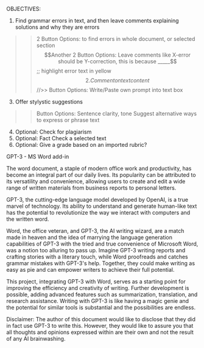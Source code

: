 OBJECTIVES:

1. Find grammar errors in text, and then leave comments explaining solutions and why they are errors
>> 2 Button Options: to find errors in whole document, or selected section
>> $$Another 2 Button Options: Leave comments like X-error should be Y-correction, this is because _____$$;; highlight error text in yellow
$$2. Comment on text content
$$//>> Button Options: Write/Paste own prompt into text box 
3. Offer stylystic suggestions
>> Button Options: Sentence clarity, tone
>> Suggest alternative ways to express or phrase text
4. Optional: Check for plagiarism
5. Optional: Fact Check a selected text
6. Optional: Give a grade based on an imported rubric?



GPT-3 - MS Word add-in

The word document, a staple of modern office work and productivity, has become an integral part of our daily lives. Its popularity can be attributed to its versatility and convenience, allowing users to create and edit a wide range of written materials from business reports to personal letters.

GPT-3, the cutting-edge language model developed by OpenAI, is a true marvel of technology. Its ability to understand and generate human-like text has the potential to revolutionize the way we interact with computers and the written word.

Word, the office veteran, and GPT-3, the AI writing wizard, are a match made in heaven and the idea of marrying the language generation capabilities of GPT-3 with the tried and true convenience of Microsoft Word, was a notion too alluring to pass up. Imagine GPT-3 writing reports and crafting stories with a literary touch, while Word proofreads and catches grammar mistakes with GPT-3's help. Together, they could make writing as easy as pie and can empower writers to achieve their full potential.

This project, integrating GPT-3 with Word, serves as a starting point for improving the efficiency and creativity of writing. Further development is possible, adding advanced features such as summarization, translation, and research assistance. Writing with GPT-3 is like having a magic genie and the potential for similar tools is substantial and the possibilities are endless.

Disclaimer: The author of this document would like to disclose that they did in fact use GPT-3 to write this. However, they would like to assure you that all thoughts and opinions expressed within are their own and not the result of any AI brainwashing.